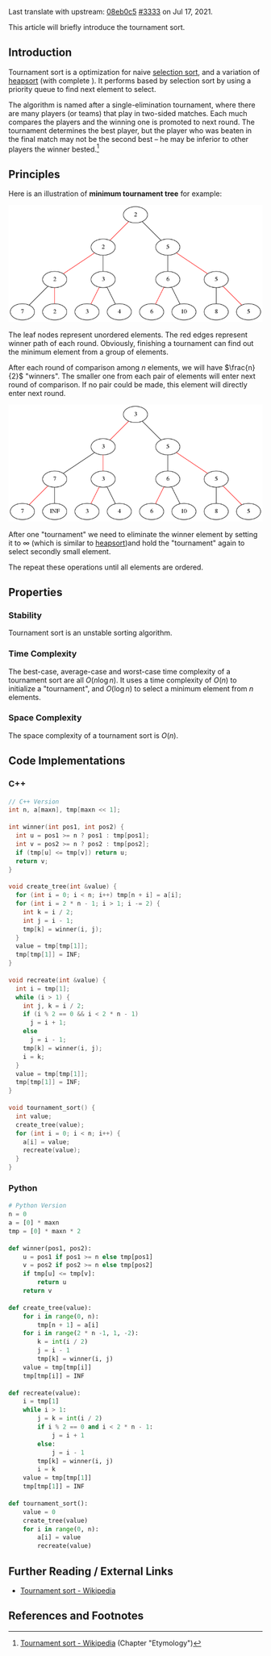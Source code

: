 Last translate with upstream: [08eb0c5](https://github.com/OI-wiki/OI-wiki/commit/08eb0c53b1ad55b518b0f5f7a569c25b8c1215b2#diff-ba0721b5c036c9f0301e88f3247a0b128f22996796cd5526d5d6220ef53d01b3) [#3333](https://github.com/OI-wiki/OI-wiki/pull/3333) on Jul 17, 2021.

This article will briefly introduce the tournament sort.

## Introduction

Tournament sort<!---, or tree selection sort,--> is a optimization for naive [selection sort](./selection-sort.md), and a variation of [heapsort](./heap-sort.md) (with complete ). It performs based by selection sort by using a priority queue to find next element to select.

The algorithm is named after a single-elimination tournament, where there are many players (or teams) that play in two-sided matches. Each much compares the players and the winning one is promoted to next round. The tournament determines the best player, but the player who was beaten in the final match may not be the second best – he may be inferior to other players the winner bested.[^ref1] <!---原文于此处部分引用了Wikipedia对其构词学的描述, 故加上ref --> 

## Principles

Here is an illustration of **minimum tournament tree** for example:

![tournament-sort1](./images/tournament-sort1.png)

The leaf nodes represent unordered elements. The red edges represent winner path of each round. Obviously, finishing a tournament can find out the minimum element from a group of elements.

After each round of comparison among $n$ elements, we will have $\frac{n}{2}$ "winners". The smaller one from each pair of elements will enter next round of comparison. If no pair could be made, this element will directly enter next round.

![tournament-sort2](./images/tournament-sort2.png)

After one "tournament" we need to eliminate the winner element by setting it to $\infty$ (which is similar to [heapsort](./heap-sort.md))and hold the "tournament" again to select secondly small element.

The repeat these operations until all elements are ordered.

## Properties

### Stability

Tournament sort is an unstable sorting algorithm.

### Time Complexity

The best-case, average-case and worst-case time complexity of a tournament sort are all $O(n\log n)$. It uses a time complexity of $O(n)$ to initialize a "tournament", and $O(\log n)$ to select a minimum element from $n$ elements.

### Space Complexity

The space complexity of a tournament sort is $O(n)$.

## Code Implementations

### C++

```cpp
// C++ Version
int n, a[maxn], tmp[maxn << 1];

int winner(int pos1, int pos2) {
  int u = pos1 >= n ? pos1 : tmp[pos1];
  int v = pos2 >= n ? pos2 : tmp[pos2];
  if (tmp[u] <= tmp[v]) return u;
  return v;
}

void create_tree(int &value) {
  for (int i = 0; i < n; i++) tmp[n + i] = a[i];
  for (int i = 2 * n - 1; i > 1; i -= 2) {
    int k = i / 2;
    int j = i - 1;
    tmp[k] = winner(i, j);
  }
  value = tmp[tmp[1]];
  tmp[tmp[1]] = INF;
}

void recreate(int &value) {
  int i = tmp[1];
  while (i > 1) {
    int j, k = i / 2;
    if (i % 2 == 0 && i < 2 * n - 1)
      j = i + 1;
    else
      j = i - 1;
    tmp[k] = winner(i, j);
    i = k;
  }
  value = tmp[tmp[1]];
  tmp[tmp[1]] = INF;
}

void tournament_sort() {
  int value;
  create_tree(value);
  for (int i = 0; i < n; i++) {
    a[i] = value;
    recreate(value);
  }
}
```

### Python

```python
# Python Version
n = 0
a = [0] * maxn
tmp = [0] * maxn * 2

def winner(pos1, pos2):
    u = pos1 if pos1 >= n else tmp[pos1]
    v = pos2 if pos2 >= n else tmp[pos2]
    if tmp[u] <= tmp[v]:
        return u
    return v

def create_tree(value):
    for i in range(0, n):
        tmp[n + 1] = a[i]
    for i in range(2 * n -1, 1, -2):
        k = int(i / 2)
        j = i - 1
        tmp[k] = winner(i, j)
    value = tmp[tmp[i]]
    tmp[tmp[i]] = INF

def recreate(value):
    i = tmp[1]
    while i > 1:
        j = k = int(i / 2)
        if i % 2 == 0 and i < 2 * n - 1:
            j = i + 1
        else:
            j = i - 1
        tmp[k] = winner(i, j)
        i = k
    value = tmp[tmp[1]]
    tmp[tmp[1]] = INF

def tournament_sort():
    value = 0
    create_tree(value)
    for i in range(0, n):
        a[i] = value
        recreate(value)
```

## Further Reading / External Links

- [Tournament sort - Wikipedia](https://en.wikipedia.org/wiki/Tournament_sort)

## References and Footnotes

[^ref1]: [Tournament sort - Wikipedia](https://en.wikipedia.org/wiki/Tournament_sort#Etymology) (Chapter "Etymology")
